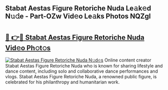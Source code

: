## Stabat Aestas Figure Retoriche Nuda Le𝚊k𝚎d N𝚞𝚍e - Part-OZw Vid𝚎o Le𝚊ks Photos NQZgl

# <h2><a href="http://fbeyfdz.evod.top/?m=Stabat+Aestas+Figure+Retoriche+Nuda">🔗 👉🔴 Stabat Aestas Figure Retoriche Nuda Vid𝚎o Ph𝚘t𝚘s</a></h2>

[![Stabat Aestas Figure Retoriche Nuda N𝚞d𝚎s](https://i.imgur.com/8V9OHl7.gif)](http://fbeyfdz.evod.top/?m=Stabat+Aestas+Figure+Retoriche+Nuda)
Online content creator Stabat Aestas Figure Retoriche Nuda who is known for sharing lifestyle and dance content, including solo and collaborative dance performances and vlogs. Stabat Aestas Figure Retoriche Nuda, a renowned public figure, is celebrated for his philanthropy and humanitarian work. 

